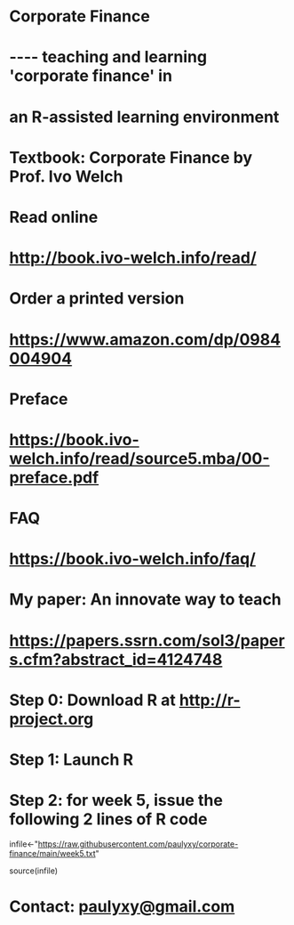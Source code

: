 # Corporate Finance 
#     ---- teaching and learning 'corporate finance' in 
#          an R-assisted learning environment

# Textbook: Corporate Finance by Prof. Ivo Welch
#   Read online
#        http://book.ivo-welch.info/read/
#   Order a printed version 
#        https://www.amazon.com/dp/0984004904
#   Preface 
#        https://book.ivo-welch.info/read/source5.mba/00-preface.pdf
#    FAQ 
#        https://book.ivo-welch.info/faq/

#    My paper: An innovate way to teach
#        https://papers.ssrn.com/sol3/papers.cfm?abstract_id=4124748


# Step 0: Download R at http://r-project.org

# Step 1: Launch R

# Step 2: for week 5, issue the following 2 lines of R code

infile<-"https://raw.githubusercontent.com/paulyxy/corporate-finance/main/week5.txt"

source(infile)

# Contact: paulyxy@gmail.com

